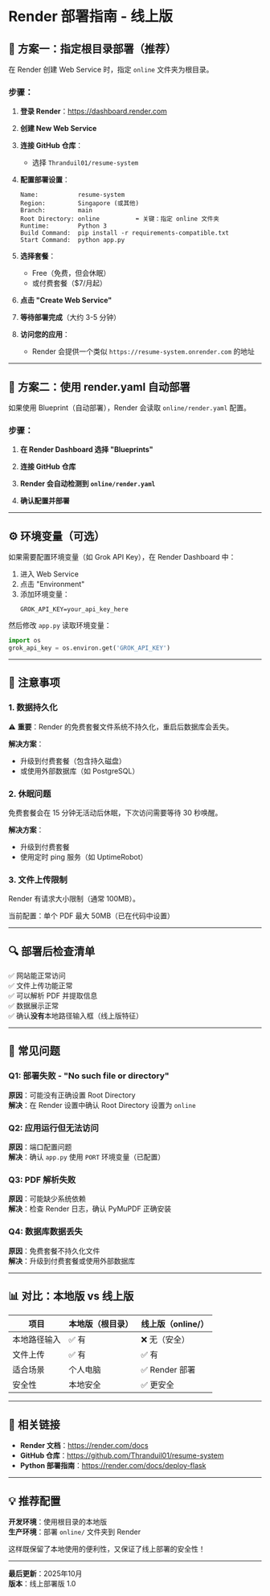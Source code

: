 # Render 部署指南 - 线上版

## 🚀 方案一：指定根目录部署（推荐）

在 Render 创建 Web Service 时，指定 `online` 文件夹为根目录。

### 步骤：

1. **登录 Render**：https://dashboard.render.com

2. **创建 New Web Service**

3. **连接 GitHub 仓库**：
   - 选择 `Thranduil01/resume-system`

4. **配置部署设置**：
   ```
   Name:           resume-system
   Region:         Singapore (或其他)
   Branch:         main
   Root Directory: online          ⬅️ 关键：指定 online 文件夹
   Runtime:        Python 3
   Build Command:  pip install -r requirements-compatible.txt
   Start Command:  python app.py
   ```

5. **选择套餐**：
   - Free（免费，但会休眠）
   - 或付费套餐（$7/月起）

6. **点击 "Create Web Service"**

7. **等待部署完成**（大约 3-5 分钟）

8. **访问您的应用**：
   - Render 会提供一个类似 `https://resume-system.onrender.com` 的地址

---

## 🔧 方案二：使用 render.yaml 自动部署

如果使用 Blueprint（自动部署），Render 会读取 `online/render.yaml` 配置。

### 步骤：

1. **在 Render Dashboard 选择 "Blueprints"**

2. **连接 GitHub 仓库**

3. **Render 会自动检测到 `online/render.yaml`**

4. **确认配置并部署**

---

## ⚙️ 环境变量（可选）

如果需要配置环境变量（如 Grok API Key），在 Render Dashboard 中：

1. 进入 Web Service
2. 点击 "Environment"
3. 添加环境变量：
   ```
   GROK_API_KEY=your_api_key_here
   ```

然后修改 `app.py` 读取环境变量：
```python
import os
grok_api_key = os.environ.get('GROK_API_KEY')
```

---

## 📝 注意事项

### 1. 数据持久化
⚠️ **重要**：Render 的免费套餐文件系统不持久化，重启后数据库会丢失。

**解决方案**：
- 升级到付费套餐（包含持久磁盘）
- 或使用外部数据库（如 PostgreSQL）

### 2. 休眠问题
免费套餐会在 15 分钟无活动后休眠，下次访问需要等待 30 秒唤醒。

**解决方案**：
- 升级到付费套餐
- 使用定时 ping 服务（如 UptimeRobot）

### 3. 文件上传限制
Render 有请求大小限制（通常 100MB）。

当前配置：单个 PDF 最大 50MB（已在代码中设置）

---

## 🔍 部署后检查清单

✅ 网站能正常访问  
✅ 文件上传功能正常  
✅ 可以解析 PDF 并提取信息  
✅ 数据展示正常  
✅ 确认**没有**本地路径输入框（线上版特征）  

---

## 🐛 常见问题

### Q1: 部署失败 - "No such file or directory"
**原因**：可能没有正确设置 Root Directory  
**解决**：在 Render 设置中确认 Root Directory 设置为 `online`

### Q2: 应用运行但无法访问
**原因**：端口配置问题  
**解决**：确认 `app.py` 使用 `PORT` 环境变量（已配置）

### Q3: PDF 解析失败
**原因**：可能缺少系统依赖  
**解决**：检查 Render 日志，确认 PyMuPDF 正确安装

### Q4: 数据库数据丢失
**原因**：免费套餐不持久化文件  
**解决**：升级到付费套餐或使用外部数据库

---

## 📊 对比：本地版 vs 线上版

| 项目 | 本地版（根目录） | 线上版（online/） |
|------|-----------------|------------------|
| 本地路径输入 | ✅ 有 | ❌ 无（安全） |
| 文件上传 | ✅ 有 | ✅ 有 |
| 适合场景 | 个人电脑 | ✅ Render 部署 |
| 安全性 | 本地安全 | ✅ 更安全 |

---

## 🔗 相关链接

- **Render 文档**：https://render.com/docs
- **GitHub 仓库**：https://github.com/Thranduil01/resume-system
- **Python 部署指南**：https://render.com/docs/deploy-flask

---

## 💡 推荐配置

**开发环境**：使用根目录的本地版  
**生产环境**：部署 `online/` 文件夹到 Render  

这样既保留了本地使用的便利性，又保证了线上部署的安全性！

---

**最后更新**：2025年10月  
**版本**：线上部署版 1.0

